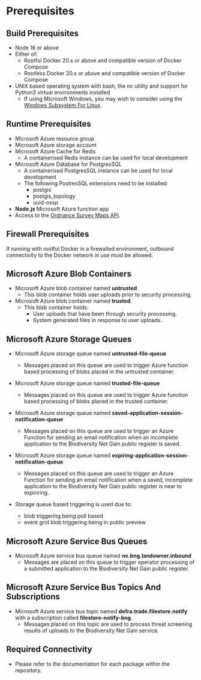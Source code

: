 # Prerequisites

## Build Prerequisites

* Node 16 or above
* Either of:
  * Rootful Docker 20.x or above and compatible version of Docker Compose
  * Rootless Docker 20.x or above and compatible version of Docker Compose
* UNIX based operating system with bash, the nc utility and support for Python3 virtual environments installed
  * If using Microsoft Windows, you may wish to consider using the [Windows Subsystem For Linux](https://docs.microsoft.com/en-us/windows/wsl/about).

## Runtime Prerequisites

* Microsoft Azure resource group
* Microsoft Azure storage account
* Microsoft Azure Cache for Redis
  * A containerised Redis instance can be used for local development
* Microsoft Azure Database for PostgresSQL
  * A containerised PostgresSQL instance can be used for local development
  * The following PostresSQL extensions need to be installed:
    * postgis
    * postgis_topology
    * uuid-ossp
* **Node.js** Microsoft Azure function app
* Access to the [Ordnance Survey Maps API](https://osdatahub.os.uk/docs/wmts/overview).

## Firewall Prerequisites

If running with rootful Docker in a firewalled environment, outbound connectivity to the Docker network in use must be allowed.

## Microsoft Azure Blob Containers

* Microsoft Azure blob container named **untrusted**.
  * This blob container holds user uploads prior to security processing.
* Microsoft Azure blob container named **trusted**.
  * This blob container holds:
    * User uploads that have been through security processing.
    * System generated files in response to user uploads.

## Microsoft Azure Storage Queues

* Microsoft Azure storage queue named **untrusted-file-queue**
  * Messages placed on this queue are used to trigger Azure function based processing of blobs placed in the untrusted container.
* Microsoft Azure storage queue named **trusted-file-queue**
  * Messages placed on this queue are used to trigger Azure function based processing of blobs placed in the trusted container.
* Microsoft Azure storage queue named **saved-application-session-notification-queue**
  * Messages placed on this queue are used to trigger an Azure Function for sending an email notification when an incomplete application
    to the Biodiversity Net Gain public register is saved.
* Microsoft Azure storage queue named **expiring-application-session-notification-queue**
  * Messages placed on this queue are used to trigger an Azure Function for sending an email notification when a saved, incomplete
    application to the Biodiversity Net Gain public register is near to expiriring.

* Storage queue based triggering is used due to:
  * blob triggering being poll based
  * event grid blob triggering being in public preview

## Microsoft Azure Service Bus Queues

* Microsoft Azure service bus queue named **ne.bng.landowner.inbound**
  * Messages are placed on this queue to trigger operator processing of a submitted application to the Biodiversity Net Gain public register.

## Microsoft Azure Service Bus Topics And Subscriptions

* Microsoft Azure service bus topic named **defra.trade.filestore.notify** with a subscription called **filestore-notify-bng**.
  * Messages placed on this topic are used to process threat screening results of uploads to the Biodiversity Net Gain service.

## Required Connectivity

* Please refer to the documentation for each package within the repository.
